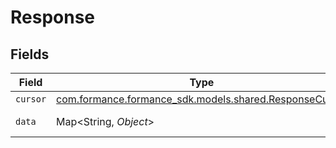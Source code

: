 # Response


## Fields

| Field                                                                                           | Type                                                                                            | Required                                                                                        | Description                                                                                     |
| ----------------------------------------------------------------------------------------------- | ----------------------------------------------------------------------------------------------- | ----------------------------------------------------------------------------------------------- | ----------------------------------------------------------------------------------------------- |
| `cursor`                                                                                        | [com.formance.formance_sdk.models.shared.ResponseCursor](../../models/shared/ResponseCursor.md) | :heavy_minus_sign:                                                                              | N/A                                                                                             |
| `data`                                                                                          | Map<String, *Object*>                                                                           | :heavy_minus_sign:                                                                              | The payload                                                                                     |